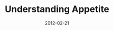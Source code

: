 ---
layout: music 
title: "Understanding Appetite"
series: "A Place at the Table"
date: 2012-02-21 
description: "Brian Tome talks about what motivates our appetites."
audio: "http://www.crossroads.net/players/media/hq/placeatthetable_02.mp3"
audio-duration: "42:33"
src: "http://www.crossroads.net/players/media/series/Table_190x110.jpg"
---